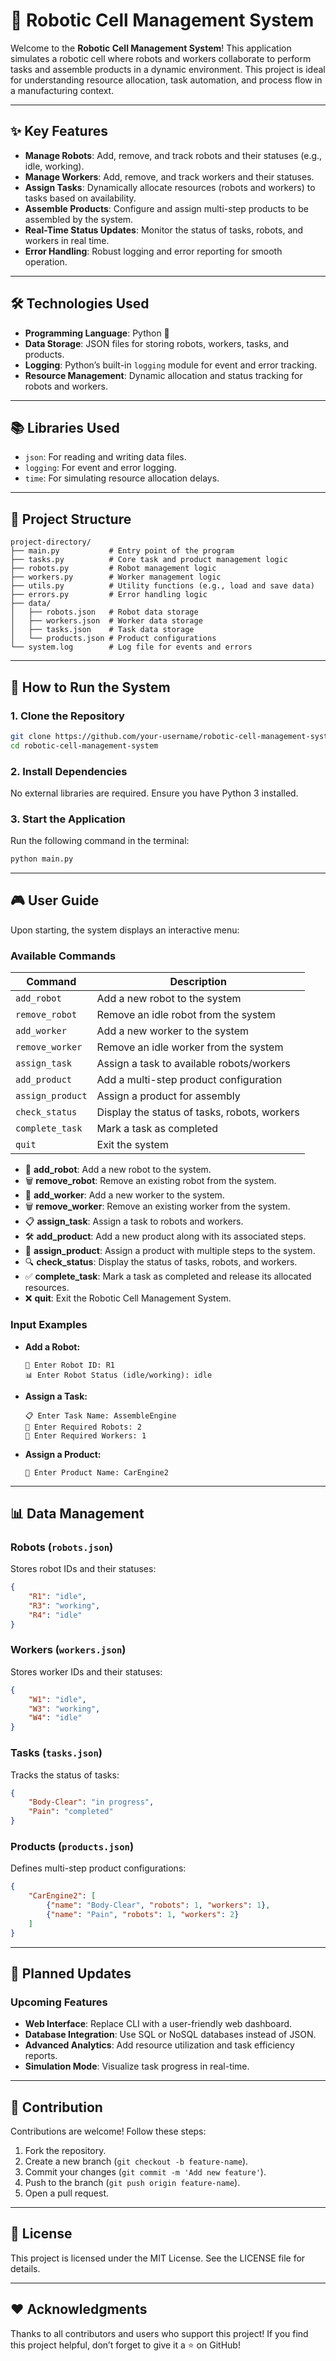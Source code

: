 # 🤖 Robotic Cell Management System

Welcome to the **Robotic Cell Management System**! This application simulates a robotic cell where robots and workers collaborate to perform tasks and assemble products in a dynamic environment. This project is ideal for understanding resource allocation, task automation, and process flow in a manufacturing context.

---

## ✨ Key Features

- **Manage Robots**: Add, remove, and track robots and their statuses (e.g., idle, working).
- **Manage Workers**: Add, remove, and track workers and their statuses.
- **Assign Tasks**: Dynamically allocate resources (robots and workers) to tasks based on availability.
- **Assemble Products**: Configure and assign multi-step products to be assembled by the system.
- **Real-Time Status Updates**: Monitor the status of tasks, robots, and workers in real time.
- **Error Handling**: Robust logging and error reporting for smooth operation.

---

## 🛠️ Technologies Used

- **Programming Language**: Python 🐍
- **Data Storage**: JSON files for storing robots, workers, tasks, and products.
- **Logging**: Python’s built-in `logging` module for event and error tracking.
- **Resource Management**: Dynamic allocation and status tracking for robots and workers.

---

## 📚 Libraries Used

- `json`: For reading and writing data files.
- `logging`: For event and error logging.
- `time`: For simulating resource allocation delays.

---

## 📂 Project Structure

```
project-directory/
├── main.py           # Entry point of the program
├── tasks.py          # Core task and product management logic
├── robots.py         # Robot management logic
├── workers.py        # Worker management logic
├── utils.py          # Utility functions (e.g., load and save data)
├── errors.py         # Error handling logic
├── data/
│   ├── robots.json   # Robot data storage
│   ├── workers.json  # Worker data storage
│   ├── tasks.json    # Task data storage
│   └── products.json # Product configurations
└── system.log        # Log file for events and errors
```

---

## 🚀 How to Run the System

### **1. Clone the Repository**
```bash
git clone https://github.com/your-username/robotic-cell-management-system.git
cd robotic-cell-management-system
```

### **2. Install Dependencies**
No external libraries are required. Ensure you have Python 3 installed.

### **3. Start the Application**
Run the following command in the terminal:
```bash
python main.py
```

---

## 🎮 User Guide

Upon starting, the system displays an interactive menu:

### **Available Commands**

| Command           | Description                                |
|-------------------|--------------------------------------------|
| `add_robot`       | Add a new robot to the system              |
| `remove_robot`    | Remove an idle robot from the system       |
| `add_worker`      | Add a new worker to the system             |
| `remove_worker`   | Remove an idle worker from the system      |
| `assign_task`     | Assign a task to available robots/workers  |
| `add_product`     | Add a multi-step product configuration     |
| `assign_product`  | Assign a product for assembly              |
| `check_status`    | Display the status of tasks, robots, workers |
| `complete_task`   | Mark a task as completed                   |
| `quit`            | Exit the system                           |

- 🔧 **add_robot**: Add a new robot to the system.  
- 🗑️ **remove_robot**: Remove an existing robot from the system.  
- 🔧 **add_worker**: Add a new worker to the system.  
- 🗑️ **remove_worker**: Remove an existing worker from the system.  
- 📋 **assign_task**: Assign a task to robots and workers.  
- 🛠️ **add_product**: Add a new product along with its associated steps.  
- 🚀 **assign_product**: Assign a product with multiple steps to the system.  
- 🔍 **check_status**: Display the status of tasks, robots, and workers.  
- ✅ **complete_task**: Mark a task as completed and release its allocated resources.  
- ❌ **quit**: Exit the Robotic Cell Management System.


### **Input Examples**

- **Add a Robot:**
  ```
  🤖 Enter Robot ID: R1
  📊 Enter Robot Status (idle/working): idle
  ```

- **Assign a Task:**
  ```
  📋 Enter Task Name: AssembleEngine
  🤖 Enter Required Robots: 2
  👷 Enter Required Workers: 1
  ```

- **Assign a Product:**
  ```
  🚀 Enter Product Name: CarEngine2
  ```

---

## 📊 Data Management

### **Robots (`robots.json`)**
Stores robot IDs and their statuses:
```json
{
    "R1": "idle",
    "R3": "working",
    "R4": "idle"
}
```

### **Workers (`workers.json`)**
Stores worker IDs and their statuses:
```json
{
    "W1": "idle",
    "W3": "working",
    "W4": "idle"
}
```

### **Tasks (`tasks.json`)**
Tracks the status of tasks:
```json
{
    "Body-Clear": "in progress",
    "Pain": "completed"
}
```

### **Products (`products.json`)**
Defines multi-step product configurations:
```json
{
    "CarEngine2": [
        {"name": "Body-Clear", "robots": 1, "workers": 1},
        {"name": "Pain", "robots": 1, "workers": 2}
    ]
}
```

---

## 🔄 Planned Updates

### Upcoming Features
- **Web Interface**: Replace CLI with a user-friendly web dashboard.
- **Database Integration**: Use SQL or NoSQL databases instead of JSON.
- **Advanced Analytics**: Add resource utilization and task efficiency reports.
- **Simulation Mode**: Visualize task progress in real-time.

---

## 🙌 Contribution

Contributions are welcome! Follow these steps:
1. Fork the repository.
2. Create a new branch (`git checkout -b feature-name`).
3. Commit your changes (`git commit -m 'Add new feature'`).
4. Push to the branch (`git push origin feature-name`).
5. Open a pull request.

---

## 📜 License

This project is licensed under the MIT License. See the LICENSE file for details.

---

## ❤️ Acknowledgments

Thanks to all contributors and users who support this project! If you find this project helpful, don’t forget to give it a ⭐ on GitHub!

